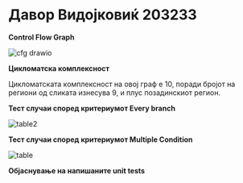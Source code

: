 # Давор Видојковиќ 203233
**Control Flow Graph**

![cfg drawio](https://github.com/dvidojkovic/SI_2023_lab2_203233/assets/84772557/99caeaa5-1f8f-40a2-81cc-ac7e0c4cb3a4)


**Цикломатска комплексност**

Цикломатската комплексност на овој граф е 10, поради бројот на региони од сликата изнесува 9, и плус позадинскиот регион.

**Тест случаи според критериумот Every branch**

![table2](https://github.com/dvidojkovic/SI_2023_lab2_203233/assets/84772557/b4bdfd7f-2839-47a2-81a1-62bc5b01b60f)


**Тест случаи според критериумот Multiple Condition**

![table](https://github.com/dvidojkovic/SI_2023_lab2_203233/assets/84772557/018770d4-db03-49b6-91fa-4c89ffe9122e)

**Објаснување на напишаните unit tests**

